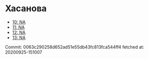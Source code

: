# Хасанова
- [10: NA](10.md)
- [11: NA](11.md)
- [12: NA](12.md)
- [13: NA](13.md)

Commit: 0063c290258d652ad51e55db43fc813fca544ff4
 fetched at: 20200925-151007
